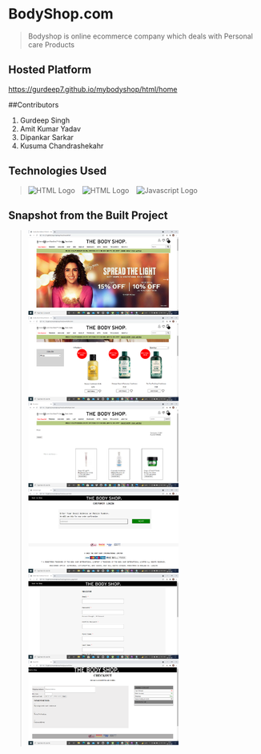 # BodyShop.com

>Bodyshop is online ecommerce company which deals with Personal care Products

## Hosted Platform

https://gurdeep7.github.io/mybodyshop/html/home

##Contributors

1. Gurdeep Singh
2. Amit Kumar Yadav
3. Dipankar Sarkar
4. Kusuma Chandrashekahr

## Technologies Used
> <img src = "https://i.stack.imgur.com/PgcSR.png" width = "100" height = "100" alt = "HTML Logo"/>
> &ensp; <img src = "https://upload.wikimedia.org/wikipedia/commons/thumb/d/d5/CSS3_logo_and_wordmark.svg/1200px-CSS3_logo_and_wordmark.svg.png" width = "100" height = "100" alt ="HTML Logo"/>
> &ensp; <img src = "https://cdn.iconscout.com/icon/free/png-256/javascript-2752148-2284965.png" width = "100" height = "100" alt = "Javascript Logo">

## Snapshot from the Built Project

> <img src = "images/homePage.png" style="width:300px" alt = "Home Page" />  &emsp;
> <img src = "images/CategoryPage.png" style="width:300px" alt = "Category Page" /> &emsp;
> <img src = "images/CartPage.png" style="width:300px" alt = "Cart Page" /> &emsp;
> <img src = "images/loginPage.png" style="width:300px" alt = "Login PAge" /> &emsp;
> <img src = "images/registrationPage.png" style="width:300px" alt = "Registration PAge" /> &emsp;
> <img src = "images/CheckoutPage.png" style="width:300px" alt = "Checkout Page" /> &emsp; 


